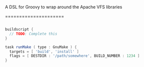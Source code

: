A DSL for Groovy to wrap around the Apache VFS libraries

=====================
```gradle

buildscript {
  // TODO: Complete this
}

task runMake ( type : GnuMake ) {
  targets = [ 'build', 'install' ]
  flags = [ DESTDIR : '/path/somewhere', BUILD_NUMBER : 1234 ]
}
```